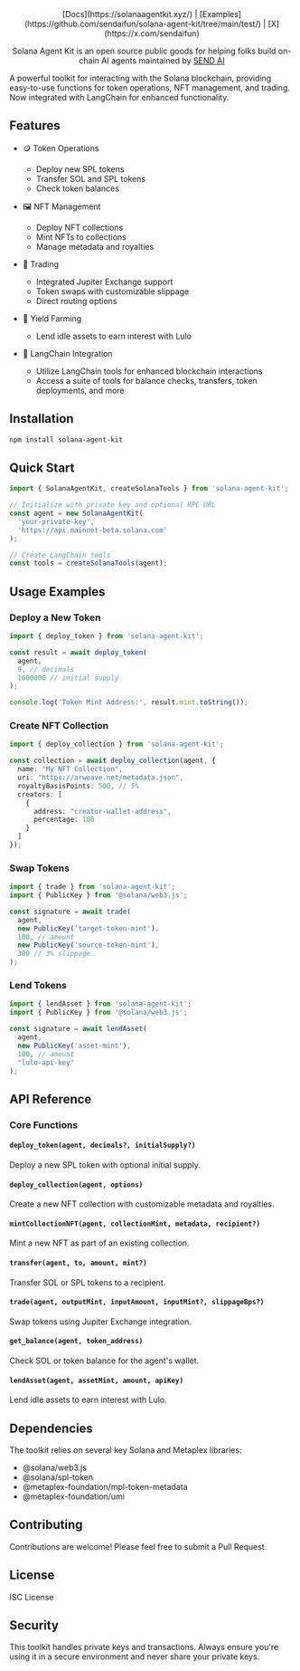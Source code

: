 <div align="center">
[Docs](https://solanaagentkit.xyz/) | [Examples](https://github.com/sendaifun/solana-agent-kit/tree/main/test/) | [X](https://x.com/sendaifun)

Solana Agent Kit is an open source public goods for helping folks build on-chain AI agents maintained by [SEND AI](https://www.sendai.fun/)
</div>

A powerful toolkit for interacting with the Solana blockchain, providing easy-to-use functions for token operations, NFT management, and trading. Now integrated with LangChain for enhanced functionality.

## Features

- 🪙 Token Operations
  - Deploy new SPL tokens
  - Transfer SOL and SPL tokens
  - Check token balances

- 🖼️ NFT Management
  - Deploy NFT collections
  - Mint NFTs to collections
  - Manage metadata and royalties

- 💱 Trading
  - Integrated Jupiter Exchange support
  - Token swaps with customizable slippage
  - Direct routing options

- 🏦 Yield Farming
  - Lend idle assets to earn interest with Lulo

- 🔗 LangChain Integration
  - Utilize LangChain tools for enhanced blockchain interactions
  - Access a suite of tools for balance checks, transfers, token deployments, and more

## Installation

```bash
npm install solana-agent-kit
```

## Quick Start

```typescript
import { SolanaAgentKit, createSolanaTools } from 'solana-agent-kit';

// Initialize with private key and optional RPC URL
const agent = new SolanaAgentKit(
  'your-private-key',
  'https://api.mainnet-beta.solana.com'
);

// Create LangChain tools
const tools = createSolanaTools(agent);
```

## Usage Examples

### Deploy a New Token

```typescript
import { deploy_token } from 'solana-agent-kit';

const result = await deploy_token(
  agent,
  9, // decimals
  1000000 // initial supply
);

console.log('Token Mint Address:', result.mint.toString());
```

### Create NFT Collection

```typescript
import { deploy_collection } from 'solana-agent-kit';

const collection = await deploy_collection(agent, {
  name: "My NFT Collection",
  uri: "https://arweave.net/metadata.json",
  royaltyBasisPoints: 500, // 5%
  creators: [
    {
      address: "creator-wallet-address",
      percentage: 100
    }
  ]
});
```

### Swap Tokens

```typescript
import { trade } from 'solana-agent-kit';
import { PublicKey } from '@solana/web3.js';

const signature = await trade(
  agent,
  new PublicKey('target-token-mint'),
  100, // amount
  new PublicKey('source-token-mint'),
  300 // 3% slippage
);
```

### Lend Tokens

```typescript
import { lendAsset } from 'solana-agent-kit';
import { PublicKey } from '@solana/web3.js';

const signature = await lendAsset(
  agent,
  new PublicKey('asset-mint'),
  100, // amount
  "lulo-api-key"
);
```

## API Reference

### Core Functions

#### `deploy_token(agent, decimals?, initialSupply?)`
Deploy a new SPL token with optional initial supply.

#### `deploy_collection(agent, options)`
Create a new NFT collection with customizable metadata and royalties.

#### `mintCollectionNFT(agent, collectionMint, metadata, recipient?)`
Mint a new NFT as part of an existing collection.

#### `transfer(agent, to, amount, mint?)`
Transfer SOL or SPL tokens to a recipient.

#### `trade(agent, outputMint, inputAmount, inputMint?, slippageBps?)`
Swap tokens using Jupiter Exchange integration.

#### `get_balance(agent, token_address)`
Check SOL or token balance for the agent's wallet.

#### `lendAsset(agent, assetMint, amount, apiKey)`
Lend idle assets to earn interest with Lulo.

## Dependencies

The toolkit relies on several key Solana and Metaplex libraries:

- @solana/web3.js
- @solana/spl-token
- @metaplex-foundation/mpl-token-metadata
- @metaplex-foundation/umi

## Contributing

Contributions are welcome! Please feel free to submit a Pull Request.

## License

ISC License

## Security

This toolkit handles private keys and transactions. Always ensure you're using it in a secure environment and never share your private keys.

